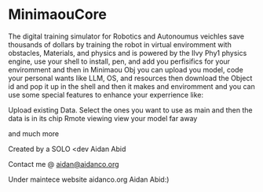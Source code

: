 # MinimaouCore
The digital training simulator for Robotics and Autonoumus veichles save thousands of dollars by training the robot in virtual enviromment with obstacles, Materials, and physics and is powered by the Ilvy Phy1 physics engine, use your shell to install, pen, and add you perfisifics for your enviromment and then in Minimaou Obj you can upload you model, code your personal wants like LLM, OS, and resources then download the Object id and pop it up in the shell and then it makes and enviromment and you can use some special features to enhance your experrience like:

Upload existing Data.
Select the ones you want to use as main and then the data is in its chip
Rmote viewing view your model far away

and much more

Created by a SOLO <dev Aidan Abid

Contact me @ aidan@aidanco.org

Under maintece website aidanco.org
 Aidan Abid:)

